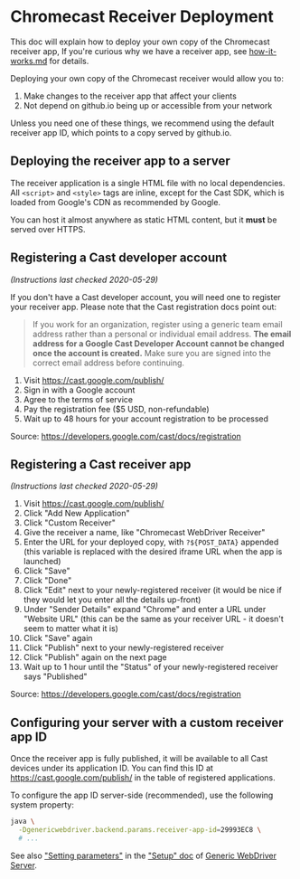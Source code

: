 # Chromecast Receiver Deployment

This doc will explain how to deploy your own copy of the Chromecast receiver
app,  If you're curious why we have a receiver app, see
[how-it-works.md](how-it-works.md) for details.

Deploying your own copy of the Chromecast receiver would allow you to:

  1. Make changes to the receiver app that affect your clients
  2. Not depend on github.io being up or accessible from your network

Unless you need one of these things, we recommend using the default receiver
app ID, which points to a copy served by github.io.


## Deploying the receiver app to a server

The receiver application is a single HTML file with no local dependencies.  All
`<script>` and `<style>` tags are inline, except for the Cast SDK, which is
loaded from Google's CDN as recommended by Google.

You can host it almost anywhere as static HTML content, but it **must** be
served over HTTPS.


## Registering a Cast developer account

*(Instructions last checked 2020-05-29)*

If you don't have a Cast developer account, you will need one to register your
receiver app.  Please note that the Cast registration docs point out:

> If you work for an organization, register using a generic team email address
> rather than a personal or individual email address. **The email address for a
> Google Cast Developer Account cannot be changed once the account is
> created.** Make sure you are signed into the correct email address before
> continuing.

1. Visit https://cast.google.com/publish/
2. Sign in with a Google account
3. Agree to the terms of service
4. Pay the registration fee ($5 USD, non-refundable)
5. Wait up to 48 hours for your account registration to be processed

Source: https://developers.google.com/cast/docs/registration


## Registering a Cast receiver app

*(Instructions last checked 2020-05-29)*

1. Visit https://cast.google.com/publish/
2. Click "Add New Application"
3. Click "Custom Receiver"
4. Give the receiver a name, like "Chromecast WebDriver Receiver"
5. Enter the URL for your deployed copy, with `?${POST_DATA}` appended (this
   variable is replaced with the desired iframe URL when the app is launched)
6. Click "Save"
7. Click "Done"
8. Click "Edit" next to your newly-registered receiver (it would be nice if
   they would let you enter all the details up-front)
9. Under "Sender Details" expand "Chrome" and enter a URL under "Website URL"
   (this can be the same as your receiver URL - it doesn't seem to matter what
   it is)
10. Click "Save" again
11. Click "Publish" next to your newly-registered receiver
12. Click "Publish" again on the next page
13. Wait up to 1 hour until the "Status" of your newly-registered receiver says
    "Published"

Source: https://developers.google.com/cast/docs/registration


## Configuring your server with a custom receiver app ID

Once the receiver app is fully published, it will be available to all Cast
devices under its application ID.  You can find this ID at
https://cast.google.com/publish/ in the table of registered applications.

To configure the app ID server-side (recommended), use the following system
property:

```sh
java \
  -Dgenericwebdriver.backend.params.receiver-app-id=29993EC8 \
  # ...
```

See also ["Setting parameters"][] in the ["Setup" doc][] of
[Generic WebDriver Server][].


[Generic WebDriver Server]: https://github.com/shaka-project/generic-webdriver-server
["Setting parameters"]: https://github.com/shaka-project/generic-webdriver-server/blob/main/setup.md#setting-parameters
["Setup" doc]: https://github.com/shaka-project/generic-webdriver-server/blob/main/setup.md
